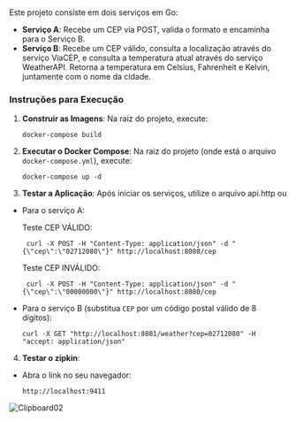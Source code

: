 ### 

Este projeto consiste em dois serviços em Go:

- **Serviço A**: Recebe um CEP via POST, valida o formato e encaminha para o Serviço B.
- **Serviço B**: Recebe um CEP válido, consulta a localização através do serviço ViaCEP, e consulta a temperatura atual através do serviço WeatherAPI. Retorna a temperatura em Celsius, Fahrenheit e Kelvin, juntamente com o nome da cidade.


### Instruções para Execução

1. **Construir as Imagens**: Na raiz do projeto, execute:

   ```
   docker-compose build
   ```

2. **Executar o Docker Compose**: Na raiz do projeto (onde está o arquivo `docker-compose.yml`), execute:

   ```
   docker-compose up -d
   ```


3. **Testar a Aplicação**: 
Após iniciar os serviços, utilize o arquivo api.http ou 

- Para o serviço A:

   Teste CEP VÁLIDO:
  ```
   curl -X POST -H "Content-Type: application/json" -d "{\"cep\":\"02712080\"}" http://localhost:8080/cep
  ```   
   Teste CEP INVÁLIDO:
  ```
   curl -X POST -H "Content-Type: application/json" -d "{\"cep\":\"00000000\"}" http://localhost:8080/cep
  ```
   
   
- Para o serviço B (substitua `CEP` por um código postal válido de 8 dígitos):
     ```
    curl -X GET "http://localhost:8081/weather?cep=02712080" -H "accept: application/json" 
     ```


4. **Testar o zipkin**:

- Abra o link no seu navegador:

   ```
   http://localhost:9411
   ```
   
![Clipboard02](https://github.com/mcsomenzari/observabilidade-open-telemetry/assets/29438629/dad5278b-a27a-46c7-b92c-a62fbbc988b6)

